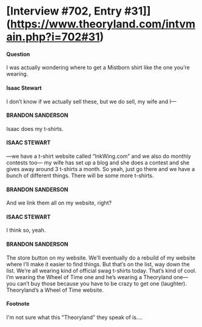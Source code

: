 # [Interview #702, Entry #31]](https://www.theoryland.com/intvmain.php?i=702#31)

#### Question

I was actually wondering where to get a Mistborn shirt like the one you’re wearing.

#### Isaac Stewart

I don’t know if we actually sell these, but we do sell, my wife and I—

#### BRANDON SANDERSON

Isaac does my t-shirts.

#### ISAAC STEWART

—we have a t-shirt website called “InkWing.com” and we also do monthly contests too— my wife has set up a blog and she does a contest and she gives away around 3 t-shirts a month. So yeah, just go there and we have a bunch of different things. There will be some more t-shirts.

#### BRANDON SANDERSON

And we link them all on my website, right?

#### ISAAC STEWART

I think so, yeah.

#### BRANDON SANDERSON

The store button on my website. We’ll eventually do a rebuild of my website where I’ll make it easier to find things. But that’s on the list, way down the list. We’re all wearing kind of official swag t-shirts today. That’s kind of cool. I’m wearing the Wheel of Time one and he’s wearing a Theoryland one— you can’t buy those because you have to be crazy to get one (laughter). Theoryland’s a Wheel of Time website.

#### Footnote

I'm not sure what this "Theoryland" they speak of is....

